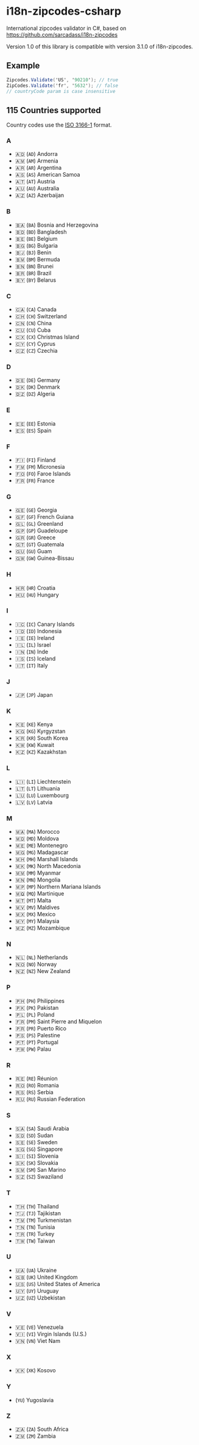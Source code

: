 # i18n-zipcodes-csharp

International zipcodes validator in C#, based on https://github.com/sarcadass/i18n-zipcodes

Version 1.0 of this library is compatible with version 3.1.0 of i18n-zipcodes.

## Example

```cs
Zipcodes.Validate('US', '90210'); // true
ZipCodes.Validate('fr', '5632'); // false
// countryCode param is case insensitive
```

## 115 Countries supported

Country codes use the [ISO 3166-1](https://en.wikipedia.org/wiki/ISO_3166-1) format.

### A

- 🇦🇩 (`AD`) Andorra
- 🇦🇲 (`AM`) Armenia
- 🇦🇷 (`AR`) Argentina
- 🇦🇸 (`AS`) American Samoa
- 🇦🇹 (`AT`) Austria
- 🇦🇺 (`AU`) Australia
- 🇦🇿 (`AZ`) Azerbaijan

### B

- 🇧🇦 (`BA`) Bosnia and Herzegovina
- 🇧🇩 (`BD`) Bangladesh
- 🇧🇪 (`BE`) Belgium
- 🇧🇬 (`BG`) Bulgaria
- 🇧🇯 (`BJ`) Benin
- 🇧🇲 (`BM`) Bermuda
- 🇧🇳 (`BN`) Brunei
- 🇧🇷 (`BR`) Brazil
- 🇧🇾 (`BY`) Belarus

### C

- 🇨🇦 (`CA`) Canada
- 🇨🇭 (`CH`) Switzerland
- 🇨🇳 (`CN`) China
- 🇨🇺 (`CU`) Cuba
- 🇨🇽 (`CX`) Christmas Island
- 🇨🇾 (`CY`) Cyprus
- 🇨🇿 (`CZ`) Czechia

### D

- 🇩🇪 (`DE`) Germany
- 🇩🇰 (`DK`) Denmark
- 🇩🇿 (`DZ`) Algeria

### E

- 🇪🇪 (`EE`) Estonia
- 🇪🇸 (`ES`) Spain

### F

- 🇫🇮 (`FI`) Finland
- 🇫🇲 (`FM`) Micronesia
- 🇫🇴 (`FO`) Faroe Islands
- 🇫🇷 (`FR`) France

### G

- 🇬🇪 (`GE`) Georgia
- 🇬🇫 (`GF`) French Guiana
- 🇬🇱 (`GL`) Greenland
- 🇬🇵 (`GP`) Guadeloupe
- 🇬🇷 (`GR`) Greece
- 🇬🇹 (`GT`) Guatemala
- 🇬🇺 (`GU`) Guam
- 🇬🇼 (`GW`) Guinea-Bissau

### H

- 🇭🇷 (`HR`) Croatia
- 🇭🇺 (`HU`) Hungary

### I

- 🇮🇨 (`IC`) Canary Islands
- 🇮🇩 (`ID`) Indonesia
- 🇮🇪 (`IE`) Ireland
- 🇮🇱 (`IL`) Israel
- 🇮🇳 (`IN`) Inde
- 🇮🇸 (`IS`) Iceland
- 🇮🇹 (`IT`) Italy

### J

- 🇯🇵 (`JP`) Japan

### K

- 🇰🇪 (`KE`) Kenya
- 🇰🇬 (`KG`) Kyrgyzstan
- 🇰🇷 (`KR`) South Korea
- 🇰🇼 (`KW`) Kuwait
- 🇰🇿 (`KZ`) Kazakhstan

### L

- 🇱🇮 (`LI`) Liechtenstein
- 🇱🇹 (`LT`) Lithuania
- 🇱🇺 (`LU`) Luxembourg
- 🇱🇻 (`LV`) Latvia

### M

- 🇲🇦 (`MA`) Morocco
- 🇲🇩 (`MD`) Moldova
- 🇲🇪 (`ME`) Montenegro
- 🇲🇬 (`MG`) Madagascar
- 🇲🇭 (`MH`) Marshall Islands
- 🇲🇰 (`MK`) North Macedonia
- 🇲🇲 (`MM`) Myanmar
- 🇲🇳 (`MN`) Mongolia
- 🇲🇵 (`MP`) Northern Mariana Islands
- 🇲🇶 (`MQ`) Martinique
- 🇲🇹 (`MT`) Malta
- 🇲🇻 (`MV`) Maldives
- 🇲🇽 (`MX`) Mexico
- 🇲🇾 (`MY`) Malaysia
- 🇲🇿 (`MZ`) Mozambique

### N

- 🇳🇱 (`NL`) Netherlands
- 🇳🇴 (`NO`) Norway
- 🇳🇿 (`NZ`) New Zealand

### P

- 🇵🇭 (`PH`) Philippines
- 🇵🇰 (`PK`) Pakistan
- 🇵🇱 (`PL`) Poland
- 🇫🇷 (`PM`) Saint Pierre and Miquelon
- 🇵🇷 (`PR`) Puerto Rico
- 🇵🇸 (`PS`) Palestine
- 🇵🇹 (`PT`) Portugal
- 🇵🇼 (`PW`) Palau

### R

- 🇷🇪 (`RE`) Réunion
- 🇷🇴 (`RO`) Romania
- 🇷🇸 (`RS`) Serbia
- 🇷🇺 (`RU`) Russian Federation

### S

- 🇸🇦 (`SA`) Saudi Arabia
- 🇸🇩 (`SD`) Sudan
- 🇸🇪 (`SE`) Sweden
- 🇸🇬 (`SG`) Singapore
- 🇸🇮 (`SI`) Slovenia
- 🇸🇰 (`SK`) Slovakia
- 🇸🇲 (`SM`) San Marino
- 🇸🇿 (`SZ`) Swaziland

### T

- 🇹🇭 (`TH`) Thailand
- 🇹🇯 (`TJ`) Tajikistan
- 🇹🇲 (`TM`) Turkmenistan
- 🇹🇳 (`TN`) Tunisia
- 🇹🇷 (`TR`) Turkey
- 🇹🇼 (`TW`) Taiwan

### U

- 🇺🇦 (`UA`) Ukraine
- 🇬🇧 (`UK`) United Kingdom
- 🇺🇸 (`US`) United States of America
- 🇺🇾 (`UY`) Uruguay
- 🇺🇿 (`UZ`) Uzbekistan

### V

- 🇻🇪 (`VE`) Venezuela
- 🇻🇮 (`VI`) Virgin Islands (U.S.)
- 🇻🇳 (`VN`) Viet Nam

### X

- 🇽🇰 (`XK`) Kosovo

### Y

- (`YU`) Yugoslavia

### Z

- 🇿🇦 (`ZA`) South Africa
- 🇿🇲 (`ZM`) Zambia
